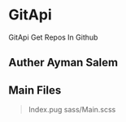 # GitApi
GitApi Get Repos In Github
## Auther Ayman Salem
## Main Files
> Index.pug
> sass/Main.scss

